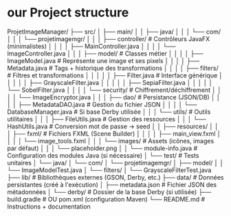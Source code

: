 # our Project structure

ProjetImageManager/
├── src/
│   ├── main/
│   │   ├── java/
│   │   │   └── com/
│   │   │       └── projetimagemgr/
│   │   │           ├── controller/          # Contrôleurs JavaFX (minimalistes)
│   │   │           │   ├── MainController.java
│   │   │           │   └── ImageController.java
│   │   │           ├── model/               # Classes métier
│   │   │           │   ├── ImageModel.java          # Représente une image et ses pixels
│   │   │           │   ├── Metadata.java            # Tags + historique des transformations
│   │   │           │   ├── filters/                 # Filtres et transformations
│   │   │           │   │   ├── Filter.java          # Interface générique
│   │   │           │   │   ├── GrayscaleFilter.java
│   │   │           │   │   ├── SepiaFilter.java
│   │   │           │   │   └── SobelFilter.java
│   │   │           │   └── security/                # Chiffrement/déchiffrement
│   │   │           │       └── ImageEncryptor.java
│   │   │           ├── dao/                 # Persistance (JSON/DB)
│   │   │           │   ├── MetadataDAO.java         # Gestion du fichier JSON
│   │   │           │   └── DatabaseManager.java     # Si base Derby utilisée
│   │   │           └── utils/               # Outils utilitaires
│   │   │               ├── FileUtils.java          # Gestion des ressources
│   │   │               └── HashUtils.java          # Conversion mot de passe → seed
│   │   ├── resources/
│   │   │   ├── fxml/                       # Fichiers FXML (Scene Builder)
│   │   │   │   ├── main_view.fxml
│   │   │   │   └── image_tools.fxml
│   │   │   └── images/                     # Assets (icônes, images par défaut)
│   │   │       └── placeholder.png
│   │   └── module-info.java                # Configuration des modules Java (si nécessaire)
│   └── test/                               # Tests unitaires
│       └── java/
│           └── com/
│               └── projetimagemgr/
│                   ├── model/
│                   │   └── ImageModelTest.java
│                   └── filters/
│                       └── GrayscaleFilterTest.java
├── lib/                                    # Bibliothèques externes (GSON, Derby, etc.)
├── data/                                   # Données persistantes (créé à l'exécution)
│   ├── metadata.json                      # Fichier JSON des métadonnées
│   └── derby/                             # Dossier de la base Derby (si utilisée)
├── build.gradle                           # OU pom.xml (configuration Maven)
└── README.md                              # Instructions + documentation